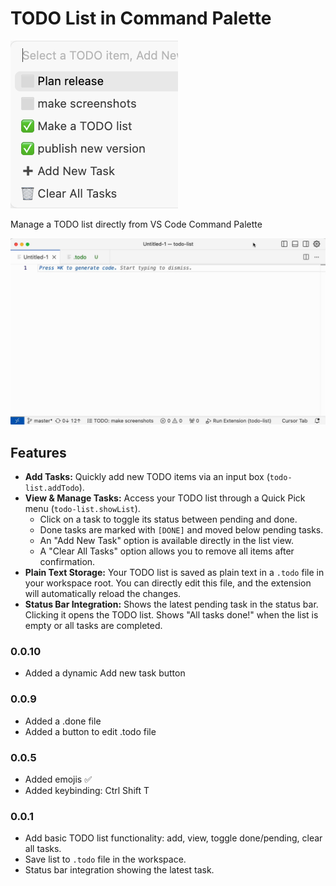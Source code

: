 # TODO List in Command Palette 

![Extension Icon](https://raw.githubusercontent.com/hover-race/vscode-todo-palette/master/extension/images/todo-newicons.png)

Manage a TODO list directly from VS Code Command Palette

![Animation of TODO list features](https://raw.githubusercontent.com/hover-race/vscode-todo-palette/master/extension/images/todo-demo2.webp)


## Features

*   **Add Tasks:** Quickly add new TODO items via an input box (`todo-list.addTodo`).
*   **View & Manage Tasks:** Access your TODO list through a Quick Pick menu (`todo-list.showList`).
    *   Click on a task to toggle its status between pending and done.
    *   Done tasks are marked with `[DONE]` and moved below pending tasks.
    *   An "Add New Task" option is available directly in the list view.
    *   A "Clear All Tasks" option allows you to remove all items after confirmation.
*   **Plain Text Storage:** Your TODO list is saved as plain text in a `.todo` file in your workspace root. You can directly edit this file, and the extension will automatically reload the changes.
*   **Status Bar Integration:** Shows the latest pending task in the status bar. Clicking it opens the TODO list. Shows "All tasks done!" when the list is empty or all tasks are completed.

### 0.0.10
- Added a dynamic Add new task button

### 0.0.9
- Added a .done file
- Added a button to edit .todo file

### 0.0.5
- Added emojis ✅
- Added keybinding: Ctrl Shift T

### 0.0.1
- Add basic TODO list functionality: add, view, toggle done/pending, clear all tasks.
- Save list to `.todo` file in the workspace.
- Status bar integration showing the latest task.
